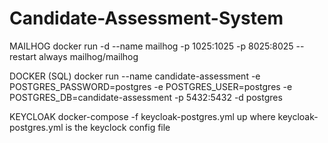 # Candidate-Assessment-System

MAILHOG
docker run -d --name mailhog -p 1025:1025 -p 8025:8025 --restart always mailhog/mailhog

DOCKER (SQL)
docker run --name candidate-assessment -e POSTGRES_PASSWORD=postgres -e POSTGRES_USER=postgres -e POSTGRES_DB=candidate-assessment -p 5432:5432 -d postgres

KEYCLOAK
docker-compose -f keycloak-postgres.yml up
where keycloak-postgres.yml is the keyclock config file
